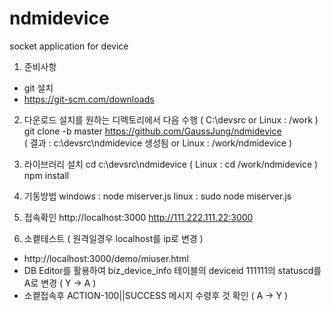 # ndmidevice
socket application for device 

1. 준비사항 
- git 설치 
- https://git-scm.com/downloads 

2. 다운로드 
설치를 원하는 디렉토리에서 다음 수행 ( C:\devsrc  or Linux :  /work ) 
git clone -b master https://github.com/GaussJung/ndmidevice  
( 결과 :  c:\devsrc\ndmidevice  생성됨  or Linux : /work/ndmidevice  ) 

3. 라이브러리 설치 
cd c:\devsrc\ndmidevice   ( Linux : cd /work/ndmidevice ) 
npm install 

4. 기동방법 
windows : node miserver.js 
linux : sudo node miserver.js 

5. 접속확인
http://localhost:3000 
http://111.222.111.22:3000  

6. 소켙테스트 ( 원격일경우 localhost를 ip로 변경 ) 
- http://localhost:3000/demo/miuser.html 
- DB Editor를 활용하여 biz_device_info 테이블의  deviceid 111111의 statuscd를 A로 변경 ( Y -> A )  
- 소켙접속후 ACTION-100||SUCCESS 메시지 수령후 것 확인 (  A -> Y ) 
